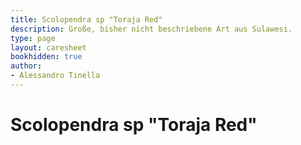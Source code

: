 ```yaml
---
title: Scolopendra sp "Toraja Red"
description: Große, bisher nicht beschriebene Art aus Sulawesi.
type: page
layout: caresheet
bookhidden: true
author:
- Alessandro Tinella
---
```

# Scolopendra sp "Toraja Red"
